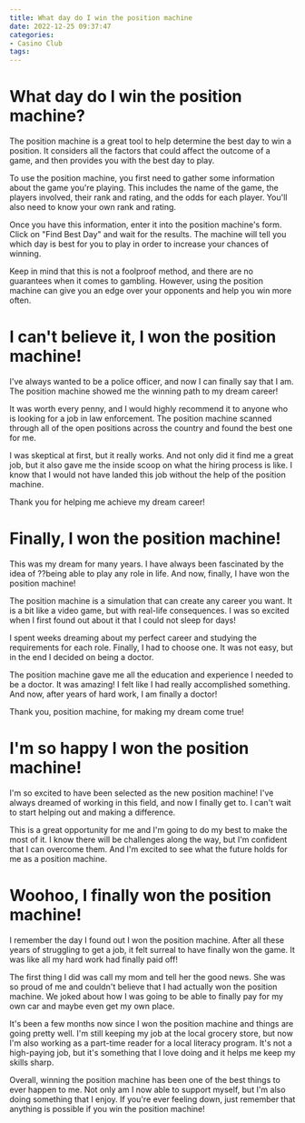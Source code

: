 ```yaml
---
title: What day do I win the position machine
date: 2022-12-25 09:37:47
categories:
- Casino Club
tags:
---
```



#  What day do I win the position machine?

The position machine is a great tool to help determine the best day to win a position. It considers all the factors that could affect the outcome of a game, and then provides you with the best day to play.

To use the position machine, you first need to gather some information about the game you're playing. This includes the name of the game, the players involved, their rank and rating, and the odds for each player. You'll also need to know your own rank and rating.

Once you have this information, enter it into the position machine's form. Click on "Find Best Day" and wait for the results. The machine will tell you which day is best for you to play in order to increase your chances of winning.

Keep in mind that this is not a foolproof method, and there are no guarantees when it comes to gambling. However, using the position machine can give you an edge over your opponents and help you win more often.

#  I can't believe it, I won the position machine!

I've always wanted to be a police officer, and now I can finally say that I am. The position machine showed me the winning path to my dream career!

It was worth every penny, and I would highly recommend it to anyone who is looking for a job in law enforcement. The position machine scanned through all of the open positions across the country and found the best one for me.

I was skeptical at first, but it really works. And not only did it find me a great job, but it also gave me the inside scoop on what the hiring process is like. I know that I would not have landed this job without the help of the position machine.

Thank you for helping me achieve my dream career!

#  Finally, I won the position machine!

This was my dream for many years. I have always been fascinated by the idea of ??being able to play any role in life. And now, finally, I have won the position machine!

The position machine is a simulation that can create any career you want. It is a bit like a video game, but with real-life consequences. I was so excited when I first found out about it that I could not sleep for days!

I spent weeks dreaming about my perfect career and studying the requirements for each role. Finally, I had to choose one. It was not easy, but in the end I decided on being a doctor.

The position machine gave me all the education and experience I needed to be a doctor. It was amazing! I felt like I had really accomplished something. And now, after years of hard work, I am finally a doctor!

Thank you, position machine, for making my dream come true!

#  I'm so happy I won the position machine!

I'm so excited to have been selected as the new position machine! I've always dreamed of working in this field, and now I finally get to. I can't wait to start helping out and making a difference.

This is a great opportunity for me and I'm going to do my best to make the most of it. I know there will be challenges along the way, but I'm confident that I can overcome them. And I'm excited to see what the future holds for me as a position machine.

#  Woohoo, I finally won the position machine!

I remember the day I found out I won the position machine. After all these years of struggling to get a job, it felt surreal to have finally won the game. It was like all my hard work had finally paid off!

The first thing I did was call my mom and tell her the good news. She was so proud of me and couldn't believe that I had actually won the position machine. We joked about how I was going to be able to finally pay for my own car and maybe even get my own place.

It's been a few months now since I won the position machine and things are going pretty well. I'm still keeping my job at the local grocery store, but now I'm also working as a part-time reader for a local literacy program. It's not a high-paying job, but it's something that I love doing and it helps me keep my skills sharp.

Overall, winning the position machine has been one of the best things to ever happen to me. Not only am I now able to support myself, but I'm also doing something that I enjoy. If you're ever feeling down, just remember that anything is possible if you win the position machine!